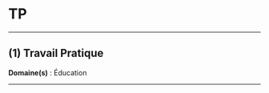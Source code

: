 # TP

--------------------

## (1) Travail Pratique

**Domaine(s)** : Éducation

--------------------